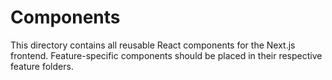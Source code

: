 # Components

This directory contains all reusable React components for the Next.js frontend. Feature-specific components should be placed in their respective feature folders.